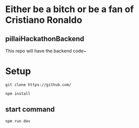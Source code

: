 # Either be a bitch or be a fan of Cristiano Ronaldo

## pillaiHackathonBackend

This repo will have the backend code~

# Setup

```
git clone https://github.com/

```

```bash
npm install

```

## start command

```bash
npm run dev
```
